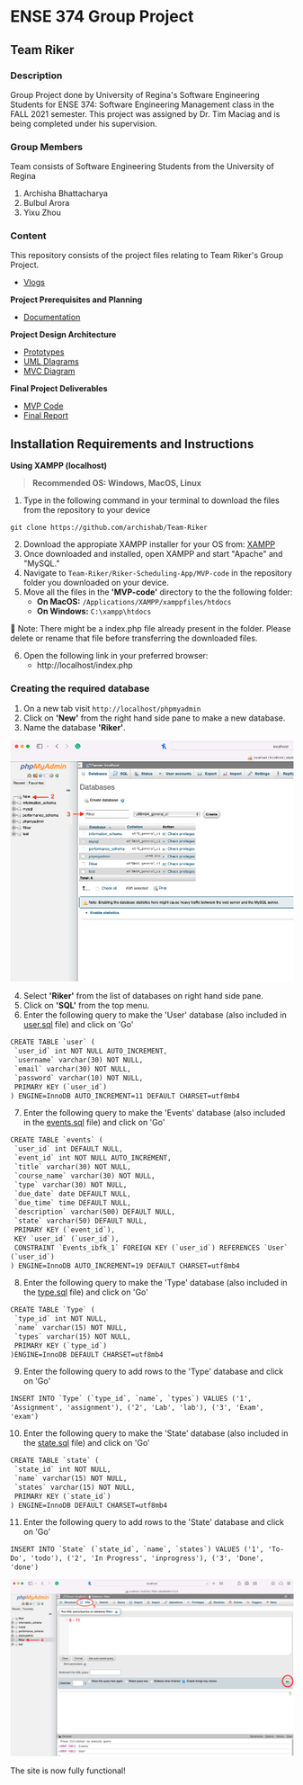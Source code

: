 # ENSE 374 Group Project
## Team Riker

### Description
Group Project done by University of Regina's Software Engineering Students for ENSE 374: Software Engineering Management class in the FALL 2021 semester. This project was assigned by Dr. Tim Maciag and is being completed under his supervision.

### Group Members
Team consists of Software Engineering Students from the University of Regina
1. Archisha Bhattacharya
2. Bulbul Arora
3. Yixu Zhou

### Content
This repository consists of the project files relating to Team Riker's Group Project.

- [Vlogs](https://www.youtube.com/playlist?list=PL8BedSY240vubMrNiGZVit0FEH2b96TPz)

**Project Prerequisites and Planning**
- [Documentation](https://github.com/archishab/Team-Riker/tree/main/Project%20Prerequisites%20and%20Planning/Documentation)

**Project Design Architecture**
- [Prototypes](https://github.com/archishab/Team-Riker/tree/main/Project%20Design%20Architecture/Prototypes)
- [UML DIagrams](https://github.com/archishab/Team-Riker/tree/main/Project%20Design%20Architecture/UML%20Diagrams)
- [MVC Diagram](https://github.com/archishab/Team-Riker/blob/main/Project%20Design%20Architecture/MVC%20Architecture%20Diagram.pdf)

**Final Project Deliverables**
- [MVP Code](https://github.com/archishab/Team-Riker/tree/main/Riker-Scheduling-App/MVP-code)
- [Final Report](https://github.com/archishab/Team-Riker/blob/main/04.%20Project%20Storytelling%20%26%20Live%20Zoom%20Demo:Presentation/Final%20Project%20Report.pdf)

## Installation Requirements and Instructions
**Using XAMPP (localhost)**
> **Recommended OS: Windows, MacOS, Linux**


1. Type in the following command in your terminal to download the files from the repository to your device
```
git clone https://github.com/archishab/Team-Riker
```
2. Download the appropiate XAMPP installer for your OS from: [XAMPP](https://www.apachefriends.org/download.html)
4. Once downloaded and installed, open XAMPP and start "Apache" and "MySQL."
5. Navigate to `Team-Riker/Riker-Scheduling-App/MVP-code` in the repository folder you downloaded on your device.
6. Move all the files in the **'MVP-code'** directory to the the following folder:
    - **On MacOS:** `/Applications/XAMPP/xamppfiles/htdocs`
    - **On Windows:**  `C:\xampp\htdocs`

🔴 Note: There might be a index.php file already present in the folder. Please delete or rename that file before transferring the downloaded files.

6. Open the following link in your preferred browser: 
    - http://localhost/index.php

### Creating the required database
1. On a new tab visit `http://localhost/phpmyadmin`
2. Click on **'New'** from the right hand side pane to make a new database.
3. Name the database **'Riker'**.


![Image](images/New_DB.png)

4. Select **'Riker'** from the list of databases on right hand side pane.
5. Click on **'SQL'** from the top menu.
6. Enter the following query to make the 'User' database (also included in [user.sql](https://github.com/archishab/Team-Riker/blob/main/Riker-Scheduling-App/MySQL%20Queries/user.sql) file) and click on 'Go'
```
CREATE TABLE `user` (
 `user_id` int NOT NULL AUTO_INCREMENT,
 `username` varchar(30) NOT NULL,
 `email` varchar(30) NOT NULL,
 `password` varchar(10) NOT NULL,
 PRIMARY KEY (`user_id`)
) ENGINE=InnoDB AUTO_INCREMENT=11 DEFAULT CHARSET=utf8mb4
```
7. Enter the following query to make the 'Events' database (also included in the [events.sql](https://github.com/archishab/Team-Riker/blob/main/Riker-Scheduling-App/MySQL%20Queries/events.sql) file) and click on 'Go'
```
CREATE TABLE `events` (
 `user_id` int DEFAULT NULL,
 `event_id` int NOT NULL AUTO_INCREMENT,
 `title` varchar(30) NOT NULL,
 `course_name` varchar(30) NOT NULL,
 `type` varchar(30) NOT NULL,
 `due_date` date DEFAULT NULL,
 `due_time` time DEFAULT NULL,
 `description` varchar(500) DEFAULT NULL,
 `state` varchar(50) DEFAULT NULL,
 PRIMARY KEY (`event_id`),
 KEY `user_id` (`user_id`),
 CONSTRAINT `Events_ibfk_1` FOREIGN KEY (`user_id`) REFERENCES `User` (`user_id`)
) ENGINE=InnoDB AUTO_INCREMENT=19 DEFAULT CHARSET=utf8mb4
```
8. Enter the following query to make the 'Type' database (also included in the [type.sql](https://github.com/archishab/Team-Riker/blob/main/Riker-Scheduling-App/MySQL%20Queries/type.sql) file) and click on 'Go'
```
CREATE TABLE `Type` (
 `type_id` int NOT NULL,
 `name` varchar(15) NOT NULL,
 `types` varchar(15) NOT NULL,
 PRIMARY KEY (`type_id`)
)ENGINE=InnoDB DEFAULT CHARSET=utf8mb4
```
9. Enter the following query to add rows to the 'Type' database and click on 'Go'
```
INSERT INTO `Type` (`type_id`, `name`, `types`) VALUES ('1', 'Assignment', 'assignment'), ('2', 'Lab', 'lab'), ('3', 'Exam', 'exam') 
```
10. Enter the following query to make the 'State' database (also included in the [state.sql](https://github.com/archishab/Team-Riker/blob/main/Riker-Scheduling-App/MySQL%20Queries/state.sql) file) and click on 'Go'
```
CREATE TABLE `state` (
 `state_id` int NOT NULL,
 `name` varchar(15) NOT NULL,
 `states` varchar(15) NOT NULL,
 PRIMARY KEY (`state_id`)
) ENGINE=InnoDB DEFAULT CHARSET=utf8mb4
```
11. Enter the following query to add rows to the 'State' database and click on 'Go'
```
INSERT INTO `State` (`state_id`, `name`, `states`) VALUES ('1', 'To-Do', 'todo'), ('2', 'In Progress', 'inprogress'), ('3', 'Done', 'done') 
```




![Image](images/Make_Tables.png)

The site is now fully functional!
